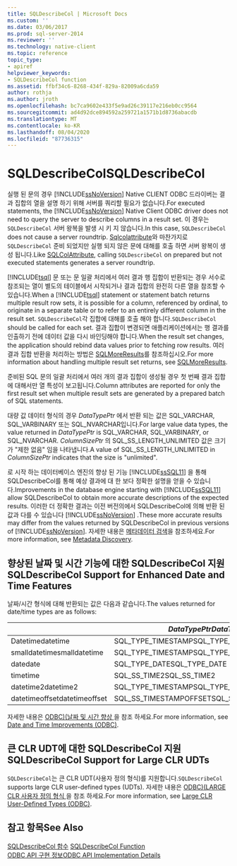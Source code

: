```yaml
---
title: SQLDescribeCol | Microsoft Docs
ms.custom: ''
ms.date: 03/06/2017
ms.prod: sql-server-2014
ms.reviewer: ''
ms.technology: native-client
ms.topic: reference
topic_type:
- apiref
helpviewer_keywords:
- SQLDescribeCol function
ms.assetid: ffbf34c6-8268-434f-829a-82009a6cda59
author: rothja
ms.author: jroth
ms.openlocfilehash: bc7ca9602e433f5e9ad26c39117e216eb0cc9564
ms.sourcegitcommit: ad4d92dce894592a259721a1571b1d8736abacdb
ms.translationtype: MT
ms.contentlocale: ko-KR
ms.lasthandoff: 08/04/2020
ms.locfileid: "87736315"
---
```

# <a name="sqldescribecol"></a><span data-ttu-id="f5016-102">SQLDescribeCol</span><span class="sxs-lookup"><span data-stu-id="f5016-102">SQLDescribeCol</span></span>
  <span data-ttu-id="f5016-103">실행 된 문의 경우 [!INCLUDE[ssNoVersion](../../includes/ssnoversion-md.md)] Native CLIENT ODBC 드라이버는 결과 집합의 열을 설명 하기 위해 서버를 쿼리할 필요가 없습니다.</span><span class="sxs-lookup"><span data-stu-id="f5016-103">For executed statements, the [!INCLUDE[ssNoVersion](../../includes/ssnoversion-md.md)] Native Client ODBC driver does not need to query the server to describe columns in a result set.</span></span> <span data-ttu-id="f5016-104">이 경우는 `SQLDescribeCol` 서버 왕복을 발생 시 키 지 않습니다.</span><span class="sxs-lookup"><span data-stu-id="f5016-104">In this case, `SQLDescribeCol` does not cause a server roundtrip.</span></span> <span data-ttu-id="f5016-105">[Sqlcolattribute](sqlnumresultcols.md)와 마찬가지로 `SQLDescribeCol` 준비 되었지만 실행 되지 않은 문에 대해를 호출 하면 서버 왕복이 생성 됩니다.</span><span class="sxs-lookup"><span data-stu-id="f5016-105">Like [SQLColAttribute](sqlnumresultcols.md), calling `SQLDescribeCol` on prepared but not executed statements generates a server roundtrip.</span></span>  
  
 <span data-ttu-id="f5016-106">[!INCLUDE[tsql](../../includes/tsql-md.md)] 문 또는 문 일괄 처리에서 여러 결과 행 집합이 반환되는 경우 서수로 참조되는 열이 별도의 테이블에서 시작되거나 결과 집합의 완전히 다른 열을 참조할 수 있습니다.</span><span class="sxs-lookup"><span data-stu-id="f5016-106">When a [!INCLUDE[tsql](../../includes/tsql-md.md)] statement or statement batch returns multiple result row sets, it is possible for a column, referenced by ordinal, to originate in a separate table or to refer to an entirely different column in the result set.</span></span> <span data-ttu-id="f5016-107">`SQLDescribeCol`각 집합에 대해를 호출 해야 합니다.</span><span class="sxs-lookup"><span data-stu-id="f5016-107">`SQLDescribeCol` should be called for each set.</span></span> <span data-ttu-id="f5016-108">결과 집합이 변경되면 애플리케이션에서는 행 결과를 인출하기 전에 데이터 값을 다시 바인딩해야 합니다.</span><span class="sxs-lookup"><span data-stu-id="f5016-108">When the result set changes, the application should rebind data values prior to fetching row results.</span></span> <span data-ttu-id="f5016-109">여러 결과 집합 반환을 처리하는 방법은 [SQLMoreResults](sqlmoreresults.md)를 참조하십시오.</span><span class="sxs-lookup"><span data-stu-id="f5016-109">For more information about handling multiple result set returns, see [SQLMoreResults](sqlmoreresults.md).</span></span>  
  
 <span data-ttu-id="f5016-110">준비된 SQL 문의 일괄 처리에서 여러 개의 결과 집합이 생성될 경우 첫 번째 결과 집합에 대해서만 열 특성이 보고됩니다.</span><span class="sxs-lookup"><span data-stu-id="f5016-110">Column attributes are reported for only the first result set when multiple result sets are generated by a prepared batch of SQL statements.</span></span>  
  
 <span data-ttu-id="f5016-111">대량 값 데이터 형식의 경우 *DataTypePtr* 에서 반환 되는 값은 SQL_VARCHAR, SQL_VARBINARY 또는 SQL_NVARCHAR입니다.</span><span class="sxs-lookup"><span data-stu-id="f5016-111">For large value data types, the value returned in *DataTypePtr* is SQL_VARCHAR, SQL_VARBINARY, or SQL_NVARCHAR.</span></span> <span data-ttu-id="f5016-112">*ColumnSizePtr* 의 SQL_SS_LENGTH_UNLIMITED 값은 크기가 "제한 없음" 임을 나타냅니다.</span><span class="sxs-lookup"><span data-stu-id="f5016-112">A value of SQL_SS_LENGTH_UNLIMITED in *ColumnSizePtr* indicates that the size is "unlimited".</span></span>  
  
 <span data-ttu-id="f5016-113">로 시작 하는 데이터베이스 엔진의 향상 된 기능 [!INCLUDE[ssSQL11](../../includes/sssql11-md.md)] 을 통해 SQLDescribeCol를 통해 예상 결과에 대 한 보다 정확한 설명을 얻을 수 있습니다.</span><span class="sxs-lookup"><span data-stu-id="f5016-113">Improvements in the database engine starting with [!INCLUDE[ssSQL11](../../includes/sssql11-md.md)] allow SQLDescribeCol to obtain more accurate descriptions of the expected results.</span></span> <span data-ttu-id="f5016-114">이러한 더 정확한 결과는 이전 버전의에서 SQLDescribeCol에 의해 반환 된 값과 다를 수 있습니다 [!INCLUDE[ssNoVersion](../../includes/ssnoversion-md.md)] .</span><span class="sxs-lookup"><span data-stu-id="f5016-114">These more accurate results may differ from the values returned by SQLDescribeCol in previous versions of [!INCLUDE[ssNoVersion](../../includes/ssnoversion-md.md)].</span></span> <span data-ttu-id="f5016-115">자세한 내용은 [메타데이터 검색](../native-client/features/metadata-discovery.md)을 참조하세요.</span><span class="sxs-lookup"><span data-stu-id="f5016-115">For more information, see [Metadata Discovery](../native-client/features/metadata-discovery.md).</span></span>  
  
## <a name="sqldescribecol-support-for-enhanced-date-and-time-features"></a><span data-ttu-id="f5016-116">향상된 날짜 및 시간 기능에 대한 SQLDescribeCol 지원</span><span class="sxs-lookup"><span data-stu-id="f5016-116">SQLDescribeCol Support for Enhanced Date and Time Features</span></span>  
 <span data-ttu-id="f5016-117">날짜/시간 형식에 대해 반환되는 값은 다음과 같습니다.</span><span class="sxs-lookup"><span data-stu-id="f5016-117">The values returned for date/time types are as follows:</span></span>  
  
||<span data-ttu-id="f5016-118">*DataTypePtr*</span><span class="sxs-lookup"><span data-stu-id="f5016-118">*DataTypePtr*</span></span>|<span data-ttu-id="f5016-119">*ColumnSizePtr*</span><span class="sxs-lookup"><span data-stu-id="f5016-119">*ColumnSizePtr*</span></span>|<span data-ttu-id="f5016-120">*DecimalDigitsPtr*</span><span class="sxs-lookup"><span data-stu-id="f5016-120">*DecimalDigitsPtr*</span></span>|  
|-|-------------------|---------------------|------------------------|  
|<span data-ttu-id="f5016-121">Datetime</span><span class="sxs-lookup"><span data-stu-id="f5016-121">datetime</span></span>|<span data-ttu-id="f5016-122">SQL_TYPE_TIMESTAMP</span><span class="sxs-lookup"><span data-stu-id="f5016-122">SQL_TYPE_TIMESTAMP</span></span>|<span data-ttu-id="f5016-123">23</span><span class="sxs-lookup"><span data-stu-id="f5016-123">23</span></span>|<span data-ttu-id="f5016-124">3</span><span class="sxs-lookup"><span data-stu-id="f5016-124">3</span></span>|  
|<span data-ttu-id="f5016-125">smalldatetime</span><span class="sxs-lookup"><span data-stu-id="f5016-125">smalldatetime</span></span>|<span data-ttu-id="f5016-126">SQL_TYPE_TIMESTAMP</span><span class="sxs-lookup"><span data-stu-id="f5016-126">SQL_TYPE_TIMESTAMP</span></span>|<span data-ttu-id="f5016-127">16</span><span class="sxs-lookup"><span data-stu-id="f5016-127">16</span></span>|<span data-ttu-id="f5016-128">0</span><span class="sxs-lookup"><span data-stu-id="f5016-128">0</span></span>|  
|<span data-ttu-id="f5016-129">date</span><span class="sxs-lookup"><span data-stu-id="f5016-129">date</span></span>|<span data-ttu-id="f5016-130">SQL_TYPE_DATE</span><span class="sxs-lookup"><span data-stu-id="f5016-130">SQL_TYPE_DATE</span></span>|<span data-ttu-id="f5016-131">10</span><span class="sxs-lookup"><span data-stu-id="f5016-131">10</span></span>|<span data-ttu-id="f5016-132">0</span><span class="sxs-lookup"><span data-stu-id="f5016-132">0</span></span>|  
|<span data-ttu-id="f5016-133">time</span><span class="sxs-lookup"><span data-stu-id="f5016-133">time</span></span>|<span data-ttu-id="f5016-134">SQL_SS_TIME2</span><span class="sxs-lookup"><span data-stu-id="f5016-134">SQL_SS_TIME2</span></span>|<span data-ttu-id="f5016-135">8, 10..16</span><span class="sxs-lookup"><span data-stu-id="f5016-135">8, 10..16</span></span>|<span data-ttu-id="f5016-136">0..7</span><span class="sxs-lookup"><span data-stu-id="f5016-136">0..7</span></span>|  
|<span data-ttu-id="f5016-137">datetime2</span><span class="sxs-lookup"><span data-stu-id="f5016-137">datetime2</span></span>|<span data-ttu-id="f5016-138">SQL_TYPE_TIMESTAMP</span><span class="sxs-lookup"><span data-stu-id="f5016-138">SQL_TYPE_TIMESTAMP</span></span>|<span data-ttu-id="f5016-139">19, 21..27</span><span class="sxs-lookup"><span data-stu-id="f5016-139">19, 21..27</span></span>|<span data-ttu-id="f5016-140">0..7</span><span class="sxs-lookup"><span data-stu-id="f5016-140">0..7</span></span>|  
|<span data-ttu-id="f5016-141">datetimeoffset</span><span class="sxs-lookup"><span data-stu-id="f5016-141">datetimeoffset</span></span>|<span data-ttu-id="f5016-142">SQL_SS_TIMESTAMPOFFSET</span><span class="sxs-lookup"><span data-stu-id="f5016-142">SQL_SS_TIMESTAMPOFFSET</span></span>|<span data-ttu-id="f5016-143">26, 28..34</span><span class="sxs-lookup"><span data-stu-id="f5016-143">26, 28..34</span></span>|<span data-ttu-id="f5016-144">0..7</span><span class="sxs-lookup"><span data-stu-id="f5016-144">0..7</span></span>|  
  
 <span data-ttu-id="f5016-145">자세한 내용은 [ODBC&#41;&#40;날짜 및 시간 향상 ](../native-client-odbc-date-time/date-and-time-improvements-odbc.md)을 참조 하세요.</span><span class="sxs-lookup"><span data-stu-id="f5016-145">For more information, see [Date and Time Improvements &#40;ODBC&#41;](../native-client-odbc-date-time/date-and-time-improvements-odbc.md).</span></span>  
  
## <a name="sqldescribecol-support-for-large-clr-udts"></a><span data-ttu-id="f5016-146">큰 CLR UDT에 대한 SQLDescribeCol 지원</span><span class="sxs-lookup"><span data-stu-id="f5016-146">SQLDescribeCol Support for Large CLR UDTs</span></span>  
 <span data-ttu-id="f5016-147">`SQLDescribeCol`는 큰 CLR UDT(사용자 정의 형식)를 지원합니다.</span><span class="sxs-lookup"><span data-stu-id="f5016-147">`SQLDescribeCol` supports large CLR user-defined types (UDTs).</span></span> <span data-ttu-id="f5016-148">자세한 내용은 [ODBC&#41;&#40;LARGE CLR 사용자 정의 형식 ](../native-client/odbc/large-clr-user-defined-types-odbc.md)을 참조 하세요.</span><span class="sxs-lookup"><span data-stu-id="f5016-148">For more information, see [Large CLR User-Defined Types &#40;ODBC&#41;](../native-client/odbc/large-clr-user-defined-types-odbc.md).</span></span>  
  
## <a name="see-also"></a><span data-ttu-id="f5016-149">참고 항목</span><span class="sxs-lookup"><span data-stu-id="f5016-149">See Also</span></span>  
 <span data-ttu-id="f5016-150">[SQLDescribeCol 함수](https://go.microsoft.com/fwlink/?LinkID=59338) </span><span class="sxs-lookup"><span data-stu-id="f5016-150">[SQLDescribeCol Function](https://go.microsoft.com/fwlink/?LinkID=59338) </span></span>  
 [<span data-ttu-id="f5016-151">ODBC API 구현 정보</span><span class="sxs-lookup"><span data-stu-id="f5016-151">ODBC API Implementation Details</span></span>](odbc-api-implementation-details.md)  
  
  
